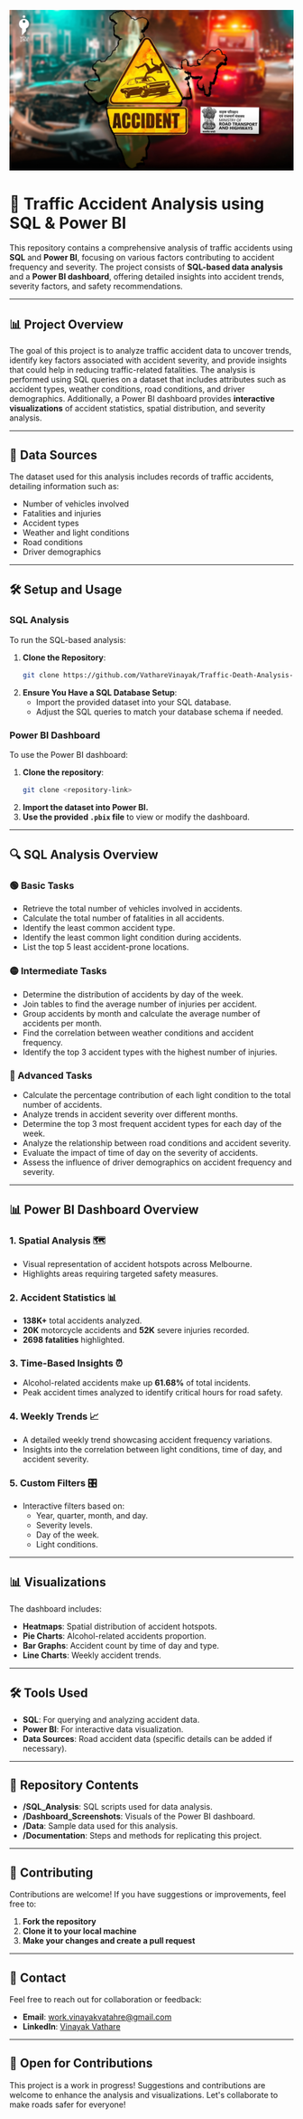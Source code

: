 ![Traffic Accident Analysis](road-accident-logo.jpg)

# 🚦 Traffic Accident Analysis using SQL & Power BI

This repository contains a comprehensive analysis of traffic accidents using **SQL** and **Power BI**, focusing on various factors contributing to accident frequency and severity. The project consists of **SQL-based data analysis** and a **Power BI dashboard**, offering detailed insights into accident trends, severity factors, and safety recommendations.

---

## 📊 Project Overview

The goal of this project is to analyze traffic accident data to uncover trends, identify key factors associated with accident severity, and provide insights that could help in reducing traffic-related fatalities. The analysis is performed using SQL queries on a dataset that includes attributes such as accident types, weather conditions, road conditions, and driver demographics. Additionally, a Power BI dashboard provides **interactive visualizations** of accident statistics, spatial distribution, and severity analysis.

---

## 📁 Data Sources

The dataset used for this analysis includes records of traffic accidents, detailing information such as:
- Number of vehicles involved
- Fatalities and injuries
- Accident types
- Weather and light conditions
- Road conditions
- Driver demographics

---

## 🛠️ Setup and Usage

### SQL Analysis

To run the SQL-based analysis:
1. **Clone the Repository**:
   ```bash
   git clone https://github.com/VathareVinayak/Traffic-Death-Analysis-SQL.git
   ```
2. **Ensure You Have a SQL Database Setup**:
   - Import the provided dataset into your SQL database.
   - Adjust the SQL queries to match your database schema if needed.

### Power BI Dashboard

To use the Power BI dashboard:
1. **Clone the repository**:
   ```bash
   git clone <repository-link>
   ```
2. **Import the dataset into Power BI.**
3. **Use the provided `.pbix` file** to view or modify the dashboard.

---

## 🔍 SQL Analysis Overview

### 🟢 Basic Tasks
- Retrieve the total number of vehicles involved in accidents.
- Calculate the total number of fatalities in all accidents.
- Identify the least common accident type.
- Identify the least common light condition during accidents.
- List the top 5 least accident-prone locations.

### 🟡 Intermediate Tasks
- Determine the distribution of accidents by day of the week.
- Join tables to find the average number of injuries per accident.
- Group accidents by month and calculate the average number of accidents per month.
- Find the correlation between weather conditions and accident frequency.
- Identify the top 3 accident types with the highest number of injuries.

### 🔴 Advanced Tasks
- Calculate the percentage contribution of each light condition to the total number of accidents.
- Analyze trends in accident severity over different months.
- Determine the top 3 most frequent accident types for each day of the week.
- Analyze the relationship between road conditions and accident severity.
- Evaluate the impact of time of day on the severity of accidents.
- Assess the influence of driver demographics on accident frequency and severity.

---

## 📊 Power BI Dashboard Overview

### 1. Spatial Analysis 🗺️
- Visual representation of accident hotspots across Melbourne.
- Highlights areas requiring targeted safety measures.

### 2. Accident Statistics 📊
- **138K+** total accidents analyzed.
- **20K** motorcycle accidents and **52K** severe injuries recorded.
- **2698 fatalities** highlighted.

### 3. Time-Based Insights ⏰
- Alcohol-related accidents make up **61.68%** of total incidents.
- Peak accident times analyzed to identify critical hours for road safety.

### 4. Weekly Trends 📈
- A detailed weekly trend showcasing accident frequency variations.
- Insights into the correlation between light conditions, time of day, and accident severity.

### 5. Custom Filters 🎛️
- Interactive filters based on:
  - Year, quarter, month, and day.
  - Severity levels.
  - Day of the week.
  - Light conditions.

---

## 📊 Visualizations

The dashboard includes:
- **Heatmaps**: Spatial distribution of accident hotspots.
- **Pie Charts**: Alcohol-related accidents proportion.
- **Bar Graphs**: Accident count by time of day and type.
- **Line Charts**: Weekly accident trends.

---

## 🛠️ Tools Used
- **SQL**: For querying and analyzing accident data.
- **Power BI**: For interactive data visualization.
- **Data Sources**: Road accident data (specific details can be added if necessary).

---

## 📂 Repository Contents
- **/SQL_Analysis**: SQL scripts used for data analysis.
- **/Dashboard_Screenshots**: Visuals of the Power BI dashboard.
- **/Data**: Sample data used for this analysis.
- **/Documentation**: Steps and methods for replicating this project.

---

## 🤝 Contributing

Contributions are welcome! If you have suggestions or improvements, feel free to:
1. **Fork the repository**
2. **Clone it to your local machine**
3. **Make your changes and create a pull request**

---

## 📧 Contact

Feel free to reach out for collaboration or feedback:
- **Email**: work.vinayakvatahre@gmail.com
- **LinkedIn**: [Vinayak Vathare](https://www.linkedin.com/in/vinayak-vathare-4bb135279/)

---

## 🌟 Open for Contributions

This project is a work in progress! Suggestions and contributions are welcome to enhance the analysis and visualizations. Let's collaborate to make roads safer for everyone!
